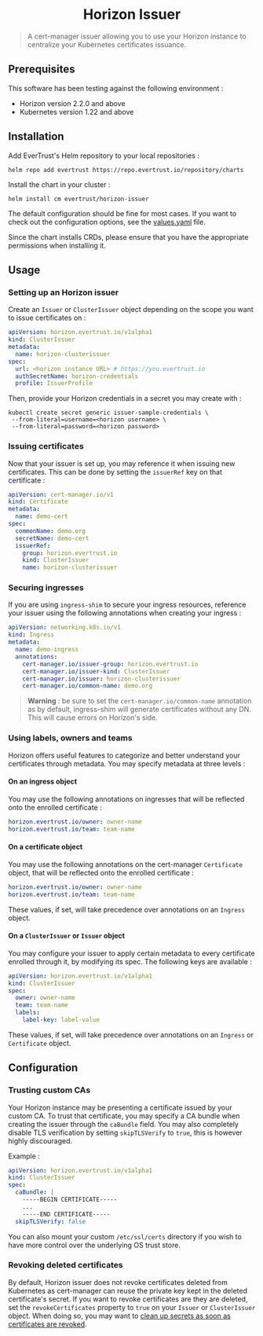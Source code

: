 <h1 align="center">Horizon Issuer</h1>

> A cert-manager issuer allowing you to use your Horizon instance to centralize your Kubernetes certificates issuance.

## Prerequisites
This software has been testing against the following environment :
- Horizon version 2.2.0 and above
- Kubernetes version 1.22 and above

## Installation

Add EverTrust's Helm repository to your local repositories :
```shell
helm repo add evertrust https://repo.evertrust.io/repository/charts
```

Install the chart in your cluster :
```shell
helm install cm evertrust/horizon-issuer
```

The default configuration should be fine for most cases. If you want to check out the configuration options, see the [values.yaml](charts/horizon-issuer/values.yaml) file.

Since the chart installs CRDs, please ensure that you have the appropriate permissions when installing it.

## Usage

### Setting up an Horizon issuer
Create an `Issuer` or `ClusterIssuer` object depending on the scope you want to issue certificates on :
```yaml
apiVersion: horizon.evertrust.io/v1alpha1
kind: ClusterIssuer
metadata:
  name: horizon-clusterissuer
spec:
  url: <horizon instance URL> # https://you.evertrust.io
  authSecretName: horizon-credentials
  profile: IssuerProfile
```
Then, provide your Horizon credentials in a secret you may create with :
```shell
kubectl create secret generic issuer-sample-credentials \
 --from-literal=username=<horizon username> \
 --from-literal=password=<horizon password>
```

### Issuing certificates
Now that your issuer is set up, you may reference it when issuing new certificates. This can be done by setting the `issuerRef` key on that certificate :
```yaml
apiVersion: cert-manager.io/v1
kind: Certificate
metadata:
  name: demo-cert
spec:
  commonName: demo.org
  secretName: demo-cert
  issuerRef:
    group: horizon.evertrust.io
    kind: ClusterIssuer
    name: horizon-clusterissuer
```

### Securing ingresses
If you are using `ingress-shim` to secure your ingress resources, reference your issuer using the following annotations when creating your ingress :
```yaml
apiVersion: networking.k8s.io/v1
kind: Ingress
metadata:
  name: demo-ingress
  annotations:
    cert-manager.io/issuer-group: horizon.evertrust.io
    cert-manager.io/issuer-kind: ClusterIssuer
    cert-manager.io/issuer: horizon-clusterissuer
    cert-manager.io/common-name: demo.org
```
> **Warning** : be sure to set the `cert-manager.io/common-name` annotation as by default, ingress-shim will generate certificates without any DN. This will cause errors on Horizon's side.


### Using labels, owners and teams
Horizon offers useful features to categorize and better understand your certificates through metadata. You may specify metadata at three levels :

#### On an ingress object
You may use the following annotations on ingresses that will be reflected onto the enrolled certificate :
```yaml
horizon.evertrust.io/owner: owner-name
horizon.evertrust.io/team: team-name
```

#### On a certificate object
You may use the following annotations on the cert-manager `Certificate` object, that will be reflected onto the enrolled certificate :
```yaml
horizon.evertrust.io/owner: owner-name
horizon.evertrust.io/team: team-name
```
These values, if set, will take precedence over annotations on an `Ingress` object.

#### On a `ClusterIssuer` or `Issuer` object
You may configure your issuer to apply certain metadata to every certificate enrolled through it, by modifying its spec. The following keys are available :
```yaml
apiVersion: horizon.evertrust.io/v1alpha1
kind: ClusterIssuer
spec:
  owner: owner-name
  team: team-name
  labels:
    label-key: label-value
```
These values, if set, will take precedence over annotations on an `Ingress` or `Certificate` object.

## Configuration

### Trusting custom CAs

Your Horizon instance may be presenting a certificate issued by your custom CA. To trust that certificate, you may specify a CA bundle when creating the issuer through the `caBundle` field. You may also completely disable TLS verification by setting `skipTLSVerify` to `true`, this is however highly discouraged. 

Example :
```yaml
apiVersion: horizon.evertrust.io/v1alpha1
kind: ClusterIssuer
spec:
  caBundle: |
    -----BEGIN CERTIFICATE-----
    ...
    -----END CERTIFICATE-----
  skipTLSVerify: false
```
You can also mount your custom `/etc/ssl/certs` directory if you wish to have more control over the underlying OS trust store.

### Revoking deleted certificates

By default, Horizon issuer does not revoke certificates deleted from Kubernetes as cert-manager can reuse the private key kept in the deleted certificate's secret.
If you want to revoke certificates are they are deleted, set the `revokeCertificates` property to `true` on your `Issuer` or `ClusterIssuer` object. When doing so, you may want to [clean up secrets as soon as certificates are revoked](https://cert-manager.io/docs/usage/certificate/#cleaning-up-secrets-when-certificates-are-deleted).